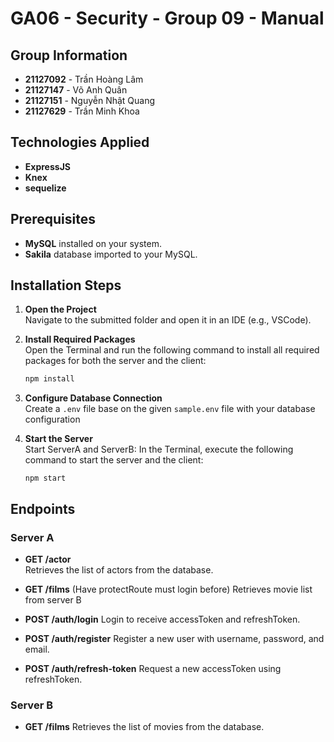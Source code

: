 # GA06 - Security  - Group 09 - Manual

## Group Information
- **21127092** - Trần Hoàng Lâm
- **21127147** - Võ Anh Quân
- **21127151** - Nguyễn Nhật Quang
- **21127629** - Trần Minh Khoa

## Technologies Applied
- **ExpressJS**
- **Knex**
- **sequelize**

## Prerequisites
- **MySQL** installed on your system.
- **Sakila** database imported to your MySQL.

## Installation Steps

1. **Open the Project**  
   Navigate to the submitted folder and open it in an IDE (e.g., VSCode).

2. **Install Required Packages**  
   Open the Terminal and run the following command to install all required packages for both the server and the client:
   ```bash
   npm install
   ```

3. **Configure Database Connection**  
   Create a `.env` file base on the given `sample.env` file with your database configuration

4. **Start the Server**  
   Start ServerA and ServerB:
   In the Terminal, execute the following command to start the server and the client:
   ```
   npm start
   ```

## Endpoints

### Server A
- **GET /actor**  
  Retrieves the list of actors from the database.

- **GET /films**  (Have protectRoute must login before)
  Retrieves movie list from server B
- **POST /auth/login**
  Login to receive accessToken and refreshToken.
- **POST /auth/register**
  Register a new user with username, password, and email.
- **POST /auth/refresh-token**
  Request a new accessToken using refreshToken.


### Server B
- **GET /films**
  Retrieves the list of movies from the database.

